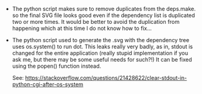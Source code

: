 
* The python script makes sure to remove duplicates from the deps.make.
  so the final SVG file looks good even if the dependency list is duplicated
  two or more times. It would be better to avoid the duplication from
  happening which at this time I do not know how to fix...

* The python script used to generate the .svg with the dependency tree uses
  os.system() to run dot. This leaks really very badly, as in, stdout is
  changed for the entire application (really stupid implementation if you
  ask me, but there may be some useful needs for such?!) It can be fixed
  using the popen() function instead.

  See: https://stackoverflow.com/questions/21428622/clear-stdout-in-python-cgi-after-os-system

